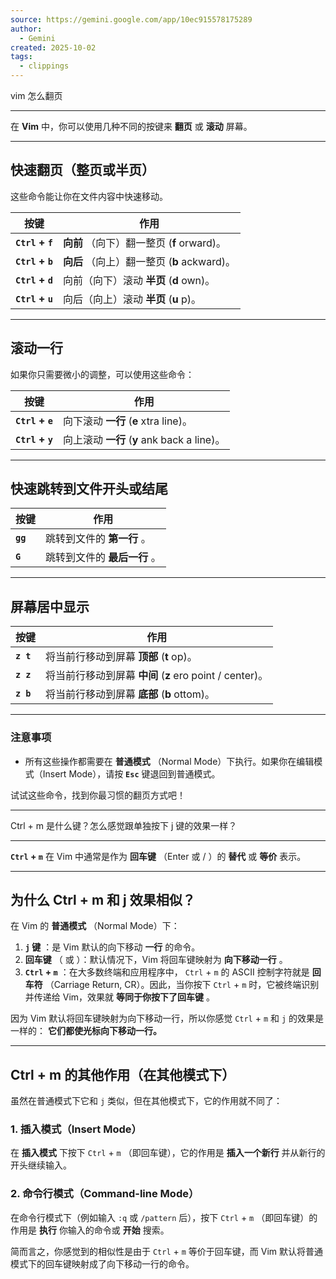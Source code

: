 ```yaml
---
source: https://gemini.google.com/app/10ec915578175289
author:
  - Gemini
created: 2025-10-02
tags:
  - clippings
---
```

vim 怎么翻页

---

在 **Vim** 中，你可以使用几种不同的按键来 **翻页** 或 **滚动** 屏幕。

---

## 快速翻页（整页或半页）

这些命令能让你在文件内容中快速移动。

| 按键 | 作用 |
| --- | --- |
| **`Ctrl` + `f`** | **向前** （向下）翻一整页 (**f** orward)。 |
| **`Ctrl` + `b`** | **向后** （向上）翻一整页 (**b** ackward)。 |
| **`Ctrl` + `d`** | 向前（向下）滚动 **半页** (**d** own)。 |
| **`Ctrl` + `u`** | 向后（向上）滚动 **半页** (**u** p)。 |

---

## 滚动一行

如果你只需要微小的调整，可以使用这些命令：

| 按键 | 作用 |
| --- | --- |
| **`Ctrl` + `e`** | 向下滚动 **一行** (**e** xtra line)。 |
| **`Ctrl` + `y`** | 向上滚动 **一行** (**y** ank back a line)。 |

---

## 快速跳转到文件开头或结尾

| 按键 | 作用 |
| --- | --- |
| **`gg`** | 跳转到文件的 **第一行** 。 |
| **`G`** | 跳转到文件的 **最后一行** 。 |

---

## 屏幕居中显示

| 按键 | 作用 |
| --- | --- |
| **`z t`** | 将当前行移动到屏幕 **顶部** (**t** op)。 |
| **`z z`** | 将当前行移动到屏幕 **中间** (**z** ero point / center)。 |
| **`z b`** | 将当前行移动到屏幕 **底部** (**b** ottom)。 |

---

### 注意事项

- 所有这些操作都需要在 **普通模式** （Normal Mode）下执行。如果你在编辑模式（Insert Mode），请按 **`Esc`** 键退回到普通模式。

试试这些命令，找到你最习惯的翻页方式吧！

---

Ctrl + m 是什么键？怎么感觉跟单独按下 j 键的效果一样？

---

**`Ctrl` + `m`** 在 Vim 中通常是作为 **回车键** （Enter 或 / ）的 **替代** 或 **等价** 表示。

---

## 为什么 Ctrl + m 和 j 效果相似？

在 Vim 的 **普通模式** （Normal Mode）下：

1. **`j` 键** ：是 Vim 默认的向下移动 **一行** 的命令。
2. **回车键** （ 或 ）：默认情况下，Vim 将回车键映射为 **向下移动一行** 。
3. **`Ctrl` + `m`** ：在大多数终端和应用程序中， `Ctrl` + `m` 的 ASCII 控制字符就是 **回车符** （Carriage Return, CR）。因此，当你按下 `Ctrl` + `m` 时，它被终端识别并传递给 Vim，效果就 **等同于你按下了回车键** 。

因为 Vim 默认将回车键映射为向下移动一行，所以你感觉 `Ctrl` + `m` 和 `j` 的效果是一样的： **它们都使光标向下移动一行。**

---

## Ctrl + m 的其他作用（在其他模式下）

虽然在普通模式下它和 `j` 类似，但在其他模式下，它的作用就不同了：

### 1\. 插入模式（Insert Mode）

在 **插入模式** 下按下 `Ctrl` + `m` （即回车键），它的作用是 **插入一个新行** 并从新行的开头继续输入。

### 2\. 命令行模式（Command-line Mode）

在命令行模式下（例如输入 `:q` 或 `/pattern` 后），按下 `Ctrl` + `m` （即回车键）的作用是 **执行** 你输入的命令或 **开始** 搜索。

简而言之，你感觉到的相似性是由于 `Ctrl` + `m` 等价于回车键，而 Vim 默认将普通模式下的回车键映射成了向下移动一行的命令。